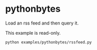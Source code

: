 # pythonbytes

Load an rss feed and then query it.

This example is read-only.

```
python examples/pythonbytes/rssfeed.py
```
